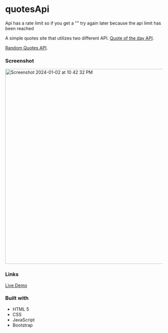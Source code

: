 # quotesApi

Api has a rate limit so if you get a "" try again later because the api limit has been reached 

A simple quotes site that utilizes two different API.
[Quote of the day API]([https://www.frontendmentor.io/challenges/ecommerce-product-page-UPsZ9MJp6](https://rapidapi.com/ipworld/api/quotes-inspirational-quotes-motivational-quotes)https://rapidapi.com/ipworld/api/quotes-inspirational-quotes-motivational-quotes).

[Random Quotes API]([[https://www.frontendmentor.io/challenges/ecommerce-product-page-UPsZ9MJp6](https://rapidapi.com/ipworld/api/quotes-inspirational-quotes-motivational-quotes)https://rapidapi.com/ipworld/api/quotes-inspirational-quotes-motivational-quotes](https://rapidapi.com/salayahiaoui/api/quotes-api8)https://rapidapi.com/salayahiaoui/api/quotes-api8).


### Screenshot

<img width="623" alt="Screenshot 2024-01-02 at 10 42 32 PM" src="https://github.com/dekema9924/quotesApi/assets/143339000/1f9807ff-f1bb-491b-9bdb-a2f8e97700d7">

### Links
[Live Demo](https://dekema9924.github.io/quotesApi/)


### Built with

- HTML 5
- CSS 
- JavaScript
- Bootstrap

